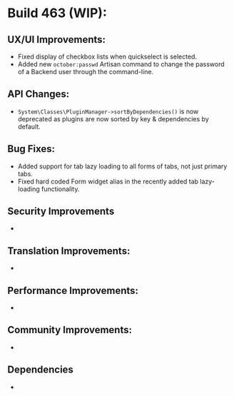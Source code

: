 # Build 463 (WIP):

## UX/UI Improvements:
- Fixed display of checkbox lists when quickselect is selected.
- Added new `october:passwd` Artisan command to change the password of a Backend user through the command-line.

## API Changes:
- `System\Classes\PluginManager->sortByDependencies()` is now deprecated as plugins are now sorted by key & dependencies by default.

## Bug Fixes:
- Added support for tab lazy loading to all forms of tabs, not just primary tabs.
- Fixed hard coded Form widget alias in the recently added tab lazy-loading functionality.

## Security Improvements
-

## Translation Improvements:
-

## Performance Improvements:
-

## Community Improvements:
-

## Dependencies
-
